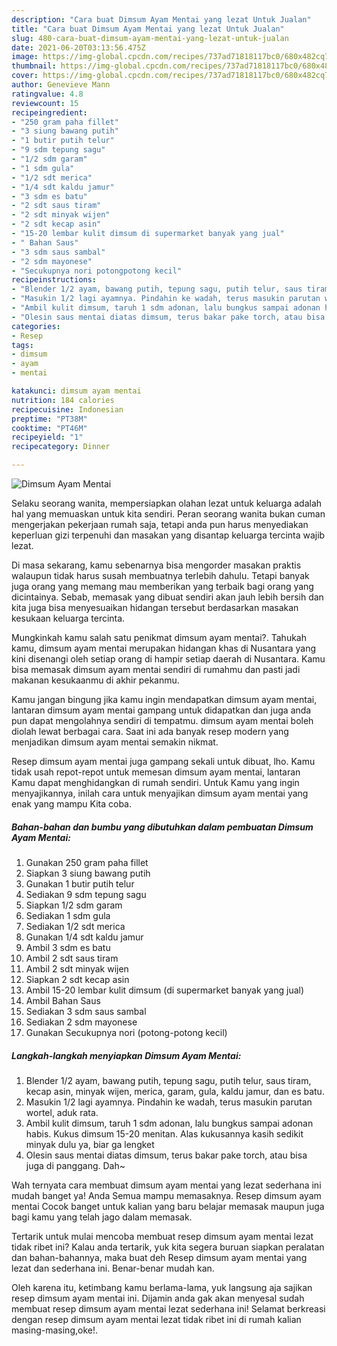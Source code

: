 ```yaml
---
description: "Cara buat Dimsum Ayam Mentai yang lezat Untuk Jualan"
title: "Cara buat Dimsum Ayam Mentai yang lezat Untuk Jualan"
slug: 480-cara-buat-dimsum-ayam-mentai-yang-lezat-untuk-jualan
date: 2021-06-20T03:13:56.475Z
image: https://img-global.cpcdn.com/recipes/737ad71818117bc0/680x482cq70/dimsum-ayam-mentai-foto-resep-utama.jpg
thumbnail: https://img-global.cpcdn.com/recipes/737ad71818117bc0/680x482cq70/dimsum-ayam-mentai-foto-resep-utama.jpg
cover: https://img-global.cpcdn.com/recipes/737ad71818117bc0/680x482cq70/dimsum-ayam-mentai-foto-resep-utama.jpg
author: Genevieve Mann
ratingvalue: 4.8
reviewcount: 15
recipeingredient:
- "250 gram paha fillet"
- "3 siung bawang putih"
- "1 butir putih telur"
- "9 sdm tepung sagu"
- "1/2 sdm garam"
- "1 sdm gula"
- "1/2 sdt merica"
- "1/4 sdt kaldu jamur"
- "3 sdm es batu"
- "2 sdt saus tiram"
- "2 sdt minyak wijen"
- "2 sdt kecap asin"
- "15-20 lembar kulit dimsum di supermarket banyak yang jual"
- " Bahan Saus"
- "3 sdm saus sambal"
- "2 sdm mayonese"
- "Secukupnya nori potongpotong kecil"
recipeinstructions:
- "Blender 1/2 ayam, bawang putih, tepung sagu, putih telur, saus tiram, kecap asin, minyak wijen, merica, garam, gula, kaldu jamur, dan es batu."
- "Masukin 1/2 lagi ayamnya. Pindahin ke wadah, terus masukin parutan wortel, aduk rata."
- "Ambil kulit dimsum, taruh 1 sdm adonan, lalu bungkus sampai adonan habis. Kukus dimsum 15-20 menitan. Alas kukusannya kasih sedikit minyak dulu ya, biar ga lengket"
- "Olesin saus mentai diatas dimsum, terus bakar pake torch, atau bisa juga di panggang. Dah~"
categories:
- Resep
tags:
- dimsum
- ayam
- mentai

katakunci: dimsum ayam mentai 
nutrition: 184 calories
recipecuisine: Indonesian
preptime: "PT38M"
cooktime: "PT46M"
recipeyield: "1"
recipecategory: Dinner

---
```



![Dimsum Ayam Mentai](https://img-global.cpcdn.com/recipes/737ad71818117bc0/680x482cq70/dimsum-ayam-mentai-foto-resep-utama.jpg)

Selaku seorang wanita, mempersiapkan olahan lezat untuk keluarga adalah hal yang memuaskan untuk kita sendiri. Peran seorang  wanita bukan cuman mengerjakan pekerjaan rumah saja, tetapi anda pun harus menyediakan keperluan gizi terpenuhi dan masakan yang disantap keluarga tercinta wajib lezat.

Di masa  sekarang, kamu sebenarnya bisa mengorder masakan praktis walaupun tidak harus susah membuatnya terlebih dahulu. Tetapi banyak juga orang yang memang mau memberikan yang terbaik bagi orang yang dicintainya. Sebab, memasak yang dibuat sendiri akan jauh lebih bersih dan kita juga bisa menyesuaikan hidangan tersebut berdasarkan masakan kesukaan keluarga tercinta. 



Mungkinkah kamu salah satu penikmat dimsum ayam mentai?. Tahukah kamu, dimsum ayam mentai merupakan hidangan khas di Nusantara yang kini disenangi oleh setiap orang di hampir setiap daerah di Nusantara. Kamu bisa memasak dimsum ayam mentai sendiri di rumahmu dan pasti jadi makanan kesukaanmu di akhir pekanmu.

Kamu jangan bingung jika kamu ingin mendapatkan dimsum ayam mentai, lantaran dimsum ayam mentai gampang untuk didapatkan dan juga anda pun dapat mengolahnya sendiri di tempatmu. dimsum ayam mentai boleh diolah lewat berbagai cara. Saat ini ada banyak resep modern yang menjadikan dimsum ayam mentai semakin nikmat.

Resep dimsum ayam mentai juga gampang sekali untuk dibuat, lho. Kamu tidak usah repot-repot untuk memesan dimsum ayam mentai, lantaran Kamu dapat menghidangkan di rumah sendiri. Untuk Kamu yang ingin menyajikannya, inilah cara untuk menyajikan dimsum ayam mentai yang enak yang mampu Kita coba.

<!--inarticleads1-->

##### Bahan-bahan dan bumbu yang dibutuhkan dalam pembuatan Dimsum Ayam Mentai:

1. Gunakan 250 gram paha fillet
1. Siapkan 3 siung bawang putih
1. Gunakan 1 butir putih telur
1. Sediakan 9 sdm tepung sagu
1. Siapkan 1/2 sdm garam
1. Sediakan 1 sdm gula
1. Sediakan 1/2 sdt merica
1. Gunakan 1/4 sdt kaldu jamur
1. Ambil 3 sdm es batu
1. Ambil 2 sdt saus tiram
1. Ambil 2 sdt minyak wijen
1. Siapkan 2 sdt kecap asin
1. Ambil 15-20 lembar kulit dimsum (di supermarket banyak yang jual)
1. Ambil  Bahan Saus
1. Sediakan 3 sdm saus sambal
1. Sediakan 2 sdm mayonese
1. Gunakan Secukupnya nori (potong-potong kecil)




<!--inarticleads2-->

##### Langkah-langkah menyiapkan Dimsum Ayam Mentai:

1. Blender 1/2 ayam, bawang putih, tepung sagu, putih telur, saus tiram, kecap asin, minyak wijen, merica, garam, gula, kaldu jamur, dan es batu.
1. Masukin 1/2 lagi ayamnya. Pindahin ke wadah, terus masukin parutan wortel, aduk rata.
1. Ambil kulit dimsum, taruh 1 sdm adonan, lalu bungkus sampai adonan habis. Kukus dimsum 15-20 menitan. Alas kukusannya kasih sedikit minyak dulu ya, biar ga lengket
1. Olesin saus mentai diatas dimsum, terus bakar pake torch, atau bisa juga di panggang. Dah~




Wah ternyata cara membuat dimsum ayam mentai yang lezat sederhana ini mudah banget ya! Anda Semua mampu memasaknya. Resep dimsum ayam mentai Cocok banget untuk kalian yang baru belajar memasak maupun juga bagi kamu yang telah jago dalam memasak.

Tertarik untuk mulai mencoba membuat resep dimsum ayam mentai lezat tidak ribet ini? Kalau anda tertarik, yuk kita segera buruan siapkan peralatan dan bahan-bahannya, maka buat deh Resep dimsum ayam mentai yang lezat dan sederhana ini. Benar-benar mudah kan. 

Oleh karena itu, ketimbang kamu berlama-lama, yuk langsung aja sajikan resep dimsum ayam mentai ini. Dijamin anda gak akan menyesal sudah membuat resep dimsum ayam mentai lezat sederhana ini! Selamat berkreasi dengan resep dimsum ayam mentai lezat tidak ribet ini di rumah kalian masing-masing,oke!.

